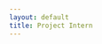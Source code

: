 ```yaml
---
layout: default
title: Project Intern
---
```


<!-- # What is Project Intern?
Project Intern is a collection of various initiatives to get more SoC students summer internships with tech companies.  This site is one of the initiatives. We hope to consolidate all the information regarding getting an overseas summer internship. With a focus on:

- NUS SoC students
- Internships with tech companies in the U.S._[1]_

[1] We don’t mean to say that there are no interesting internships outside the US - in the past, SoC students have, in fact, interned at companies in Sweden, Canada, Japan and the UK. But the truth is that the biggest and most interesting tech companies are based in the US. Every summer, talent pours into the Valley, with interns taking up apartments and hotels and train stations, filling up hackathons and picnic fields and event halls. (These things happen at other technology centers in the US, of course. But SV is where it’s at).

This means you’ll get to meet some incredibly talented people. It means that you’re probably going to have a lot of fun doing it. And it also means - given that you’ll be spending 3 months in such an environment - that you’ll learn a _lot_.


There are two general parts to Project Intern:

- Raise awareness about overseas internships
- Help students secure overseas internships

This site will address both issues.

# Why a summer internship?
You’re an undergraduate, and you just survived yet another semester of NUS. You’re probably awaiting your results, and worrying about your CAP, and planning some holiday trip (take your pick: Thailand/Vietnam/Bali) with friends. Why bother doing an internship?

There are a couple of reasons.

A summer internship is a 3 month stint at a company. During which you’ll essentially be working as you would a real job. An internship with a large company in the valley pays USD$7000-USD$8000 (Google, Facebook, Microsoft, Palantir), with free lodging, food, bikes, laptops, etc depending on the company and ridiculousness of the recruiting department. An internship with a valley startup pays USD$3000 - USD$8000, depending on the stage of the startup, and your role. Of course, only the more established ones (e.g Quora) can afford to match the compensation of the larger companies.

So __reason 1__: you’ll earn a lot. Way more than if you spend your parent’s money in Bali. (Well, you’ll still be spending money - cough, Amazon Prime cough - but at least it’s yours).

Money is not a good enough reason, though. There are other more important reasons. We cover some of the more obvious ones here:

__Reason 2__: you’ll learn a lot
If you want to be good at what you do, you better optimize for learning. Scoring an internship forces you to _become_ good at the fundamentals of Computer Science. Interning in the valley, with some of the brightest people in computing, will teach you way more about the industry and computer science than studying books alone ever will.

Practically speaking, what this feels like is that you’ll now return to school with context for all the things your Professors are teaching you. You’ll find more things interesting and useful. You’ll see why Machine Learning is hot, even if the equations your professor throws on the board are anything but. You might even begin reading papers, hoping to collect as many good ideas for technical projects in the future.

__Reason 3__: you’ll get to try out what you actually do after graduation
A tech internship is essentially a trial for what working full-time at the company is like. You spend three months discovering what works for you. The best part is, if you like it, you’ll already have a foot in the door at the company, or any other company for that matter. Imagine what having Google, Microsoft, Facebook or any other tech company on your resume will do for you.

__Reason 4__: you’ll have a ton of fun
There are plenty of places to go in the US, and too many things to do. Be it shopping discounted designer goods at Gilroy, wine tasting at Napa, fruit picking at Portola Valley, visiting the MoMA, skydiving, hacking at the hackathon of the week (there is one every week, trust us), or hiking at Yosemite - you’ll be spoilt for choice. Doing an overseas internship is like doing an exchange, with the exception that you get paid to do it -and there is no studying involved.-

## Who’s hiring?
The following list of companies have at some point taken interns from NUS._[1]_

- Google
- Microsoft
- Facebook
- Palantir
- Quora
- Twitter
- Dropbox

[1] Taking international interns is harder for companies as they have to deal with the visa process and it costs more to fly you over and house you. Also, be aware of various immigration restrictions such as [two-year home-country residency requirement for certain countries](http://travel.state.gov/content/visas/english/study-exchange/student/residency-waiver/eligibility.html) and the timeline for [H-1B visa](http://en.wikipedia.org/wiki/H-1B_visa) application which affects students that need H-1B visas and graduating in Semester 2. Companies with offices outside of the U.S. usually are not too concerned about these issues, as they can post you to a global location first until they can bring you to America.

Don't just restrict yourself to the companies here though. Applying to multiple companies greatly increases your odds of getting an offer (since tech companies are notorious for the false negatives in their recruitment process).

# The Recruitment Process
The recruitment process process differs from company to company, though they overlap somewhat. Here is an overview of the typical recruitment process:

## Overview of the typical recruitment process
### 1. Submit resume (making contact)
This is the first step you need to take. Whether it’s sending your resume, getting a referral, or contacting a recruiter. Many people don’t even get to doing this. They think that they don’t stand a chance and so they don’t even bother trying.

__If you don’t make contact, you are never going to get recruited.__

### 2. Recruiter picks your resume and makes first contact.
There is usually a long and painful wait between the first step and this one. Most people don’t even hear from the recruiters. Just imagine the number of resumes the recruiters receive and the number which they are physically capable of responding to. So don’t lose heart if you don’t hear from the them. _Fix_ your resume and try again.

### 3. Phone screen
You can think of the phone screen as a watered down technical interview. It is less demanding and usually way less technical. This round is meant to weed out the people who look good on paper but really should not proceed any further.

### 4. Technical Interviews
You generally get at least 2 interviewers here. Each lasting for about an hour. Possibly over skype/phone and an online collaborative document where you are expected to code.

Most people fail here due to a lack of preparation.

(See below for more details about technical interviews and what to expect.)

### 5. Onsite Interviews (varies from company to company)

Some companies have these. Some only do this for full time recruitment. Some companies fly their engineers down to interview a group of people instead of flying everyone there. It's different everywhere.

### 6. Offer
Great, you made it. Its time to decide if you want to take the offer from the company. You might want to think about the following things before you put your signature on the piece of paper. This applies even more so when you have more than one offer on the table.

- __Product__. What product will you be working on? Are you excited about it?
- __Compensation__. Don’t forget to factor in taxes, housing, food, cost of living and other factors besides the absolute paycheck. These things add up.
- __Location__. This really boils down to personal preferences. Assuming its an internship in the U.S, you might want to try a different city if you’ve already been in one the previous summer.

## When to apply

__Start early.__

As you would imagine, summer internships are highly sought after. You’ll be competing with students from all over the world. Applications start as early as the fall (once the summer ends) and spots get taken over time. The latest you can probably expect to get an offer is one month before the summer. Though that is the exception. The later it gets, the less openings there’ll be, both within the company and within the teams. Naturally, the more attractive companies and teams are the first to go._[*]_

_[*]_Think Google X or Microsoft Research Intern.

## The Resume
This is one of the biggest barriers faced by students. We literally have nothing relevant to put to get the recruiter’s attention. The good news is, that everyone if in the same boat, or at least the people trying to secure their first internship. The key point to note here is that __tech resumes differ from normal resumes.__

The following resources best explain how to get your resume right:

- http://www.careercup.com/resume
- https://www.quora.com/Job-Search/What-are-common-mistakes-that-applicants-make-when-writing-their-resumes-for-tech-companies/answer/Gayle-Laakmann-McDowell
- http://www.youtube.com/watch?v=rEJzOhC5ZtQ - Video of a presentation by Gayle Laakman McDowell who worked as a software engineer at Microsoft, Apple and Google and was on Google’s hiring committee. Great insights.

## Technical Interviews
It will be expected of candidates to have the following set of knowledge (non exhaustive list):

- Basic programming skills (able to write code)
- Appreciation for computation semantics - primitives, combination, abstractions, even if implicitly
- Algorithms and Data structures - you’re expected to have completed and have scored well in the algorithms and data structures course, or have the equivalent knowledge
- Sensibility in systems design and database design - understanding the trade-offs
- Know at least one programming language well, and ability to pick up a new language on the fly
- Basic knowledge in logic, formal systems, and proof systems
- General problem solving skills

### Conduct
The conduct of a technical interview varies from company to company. In general, the established companies (Google, Microsoft, Amazon) will have an established system of interviews and is a lot more predictable and consistent. The interviews you get at the smaller companies (Startups, even Facebook) is highly contingent on the engineers you get as your interviewer. However, there are some common patterns for a technical interview.

Interviews can either be conducted physically, or through a skype / conference call with the possible aid of an online collaborative editing tool like Google Docs or Stypi. Depending on how the interview is conducted, you may face several interviewers in one day, or have several rounds of interviews with an interviewer each. Most interviews will be no more than an hour long.

There are 4 major types of question an interviewer may ask:

1. __Design__ - you’ll be asked how you’d design a particular feature (the back-end, the database etc.). For instance, you may be asked how you would implement a simplified version of Facebook’s news feed.
2. __Coding Question__ - You will be given a problem and you’ll be asked to implement the solution. While algorithmic questions are highly likely, an ad hoc type of question may also be possible. Sometimes an interviewer wants to assess your basic coding ability or your familiarity with one specific programming language that you may have claimed you were familiar with (e.g a pointer specific question in C/C++).
3. __Test Question__ - You may be asked how you’d test a particular feature or code.
4. __Logic Puzzles__ - Brainteasers are increasingly becoming less common but they still exists.

You have to be mindful of the following:

__There are usually trade-offs involved__

The aim of the interviewers is to assess your competency as an engineer in the short amount of time they have. Part of engineering is understanding and being able to weigh trade-offs involved in engineering decisions. For instance, you may be asked to implement an abstract data-type that can store data (perhaps something that emulates the behavior of an array). You may simply start with an array, to which you face a problem when your static array runs out of size. You may then change it to a linked-list, and you realize there are issues with fragmentations. Here, there are trade-offs and while the interviewer may guide you through it, it helps if you are mindful of them to begin with.

__Making Assumptions__

Be mindful of the assumptions you’re making. This applies to all types of problems (design, coding, etc.) For instance, when asked to implement a routine, it may be convenient to make assumptions like the validity of the argument values passed in. While this is generally a reasonable assumption to make, it doesn’t hurt to check and to practice defensive coding in your implementation.

__The flow of the interview__

Again, the emphasis is about assessing your competency as an engineer. As such, the interview may change depending on the answers you make and even the questions you ask. For instance, you may be asked to implement a routine that checks the validity of parentheses (e.g `()()((()))` is valid but `())` is not. It is conceivable that you may think of using regular expressions, and usually an interviewer will just go with the flow just to see how you’ll solve it using regular expressions, even if the original intention was not to use regular expression. That said, you’re still expected to be aware of the trade-offs involved (speed, memory, conciseness of code, testability etc.)

__Do NOT claim that you’re competent in anything__

First, it’s an issue of humility. Show passion, but not arrogance. And know your place. Next, it’ll be extremely embarrassing if you had said that you were familiar with, for instance, C++, and screw up on a basic coding problem using C++.

__Simple problems__

Do not underestimate problems that appear simple. Always assume that the interviewer is an experienced interviewer, and has a specific intent in giving you this problem. It may be that there are corner case traps that you were not careful of, or that there are even more efficient solutions that you did not think of. It could also be that the interviewer wants to see how elegant your coding is. For instance, the parenthesis problem above is considered a very simple coding exercise, but an inept programmer will end up writing unnecessarily tedious, long and messy code. For after all, much of a software engineer’s work is to implement routines and modules that are not that complicated, but in an elegant, concise and maintainable manner.

That said, do not overthink when given a simple problem. It could simply be a warm-up problem or a necessary building block to other problems.

__Think aloud, and have a conversation with your interviewer__

Do not rush into the solution. Plan and think through the problem. It helps if you allow your interviewer know your thought process. The whole interview should be seen as a conversation with the interviewer and to allow him/her to understand you better. When you’re stuck, don’t be too afraid of asking for help (of course, you should spend some time thinking through the problem yourself first).

Typically (in a face to face interview) there will be a whiteboard. Use that whiteboard as your scratch area to brainstorm and think aloud. Use visual aids to have a discussion with your interviewer on why you think a particular problem should be solved a certain way.

# How to prime yourself for an Internship
It can be pretty daunting. For some of you, you’ve just started computing/programming. You are probably thinking about how you can keep up with everyone else. Well, the good news is that [you are not running out of time](http://rahulbijlani.com/essays/you-are-not-running-out-of-time-essay/). Its not too late to start now, and you certainly can become good enough to get an internship.

For a start, read this document:
[Notes to Computer Science Freshmen, From The Future.](https://docs.google.com/document/d/1FbCWcnnajHWk594dKmN35b_we50WZf_-cwxqg-cYaRY/edit)

Welcome back. If you didn’t read the document and just stepped over the link above, you really should. The document contains information that students, like yourself,  wished they knew.

The document provides a nice basis for this section. It covers advice on how to do well in SoC, or Computer Science in general. Most of which is highly relevant if you want to do an internship at a tech company. After all, if you are doing well, you chances of getting that internship you dream about get that much higher.

## NUS SoC Specific Advice
### Mandatory Modules to take seriously
The following CS modules are mandatory for all students. Yet, it is easy to neglect them and/or not give them as much attention as they deserve. _Many students mistakenly think that, for instance, discrete math is a waste of time and completely irrelevant to programming and so they take it less seriously._

#### CS1231 - Discrete Structures
Every incoming freshman has to take this module. It  __is__ super important. Don’t take it lightly or give up when you find the module hard.

#### CS2103 - Software Engineering
For most people, this module’s project will be the first major software project they’ve done. Its a great opportunity to gain some experience regarding application design, working with a larger than usual codebase, as well as level up in terms of your coding competency.

### Optional Modules to take
#### CS1101S - Programming Methodology
In your first semester, you get a choice between CS1010 and CS1101S. Take the latter. No seriously. While CS1101S is obviously going to be more intensive, both in terms of time and effort, the rigor in the module helps you grow.

In addition, CS1101S is definitely more comparable to the introductory programming modules of top colleges than CS1010, and given the competition for internships, it should be pretty obvious why you would want to take the more rigorous module here.

Most freshmen fall into the trap of thinking that because they are new to Computer science, they should take the lighter module to learn progressively. Many of the seniors who took CS1101S had no background. They didn’t do badly. There are, of course, exceptions. If you think you won’t be able to cope with the heavier course load, ask a senior or better yet, the professor.

__Some people take CS1010 for a _free A_.__ Frankly nothing is free. Think about what you are paying for this supposedly _free_ A.

#### CS2020 - Data Structures and Algorithms Accelerated
In your second semester, you get the choice between two tracks for Data Structures and Algorithms. The first is “accelerated”, comprise one 6MC module. The other comprises two 4MC modules that will span two semesters.

__If you can do it, (you need an A- and above for your introductory programming module), you should do CS2020.__ It cannot be stressed enough how important Data Structures and Algorithms is in getting an internship offer. (See the technical interview section.) Learning these concepts earlier means more time for you to think about them and get good at apply them.

Again, CS2020 is more aligned with the equivalent courses in the top CS colleges.

#### CS3230 - Algorithms
Take this class seriously. It is unfortunate due to the large class size that past iterations of this course have not been conducted in the most conducive manner. However do not underestimate the importance of acquiring strong and formal knowledge of algorithm, proofs, and basic complexity theory.

### Other things to do
#### Teach. Be a teaching assistant if you can
If you get the chance, become a TA. It is no secret that you learn when you teach. Most people are turned away because teaching is a highly time consuming endeavor. It's true, so do plan your time wisely.

## What companies look for in your resume
### Grades. _Exactly how important is your GPA?_
It is hard to measure. Most of the recruiters are familiar with a US GPA system which is out of 4.0 but NUS’s GPA is out of 5.0. That said, this is most likely not the most important factor.

Your grades should be good. After all, it’s one of the signals recruiters use to tell _if you know your stuff, albeit a pretty flawed one._ That being said, your absolute CAP is way less important to the companies than the other skills mentioned.

Your CAP is probably only going to be useful in the early stages of the recruitment process. Even then, there are other ways, better ways, to make your resume stand out.

### Side Projects
We can’t stress the importance of this enough. Unless you’ve somehow manage to prove that you can program (Winning Informatics Olympiad for instance), this is your best bet in showing the companies you can.

Being in college, your resume is probably empty or filled with irrelevant experience like National Service, being a Student Leader in some organization, Community service etc. Not to downplay these achievements, (which you should definitely put on your resume as they speak of your other qualities) but companies aren’t exactly going to hire you to be a software engineer based solely on these qualities.

No. They are looking for evidence that:

- You can code
- You are passionate about what you are doing
- You are able to learn stuff on you own

Side projects are the best way to do all three. Plus, they have the added bonus having great learning value. Think of something, build it. Better yet, learn git, version control your code, and share it on github. See [nusmods.com](https://github.com/ahbeng/NUSMods) for a great example of a side project. You’ll probably use it soon or already have.

## Preparing for the technical interview
This section is misleading. It suggests you can somehow, in a short period of time, get ready for the interview. Well, unless you already have a firm grasp of the knowledge and a mastery of the skills that follows, you probably need more time.

__You _don’t_ start preparing for technical interviews when you know you have one coming up.__

Some things like data structures and algorithms knowledge, problem solving skills and coding proficiency take time to build up. You’ll probably need more than a few months to get significantly better at this, so start early, and do it consistently. Practice makes perfect. The best part is that the skills are useful beyond just the technical interviews.

Here are some tips on how to get better at the each of the following:

### Data Structures and Algorithms Knowledge
It will definitely help if you get an algorithms book. The de facto textbook for undergraduates is [CLRS](http://en.wikipedia.org/wiki/Introduction_to_Algorithms). While there are pirated versions in softcopy that you may get your hands on online, this is strongly discouraged. First off, it's illegal. More importantly, the return of investment you get from a proper hardcopy (or Kindle version) greatly outweighs the cost. Think about the tuition fee you are paying. The cost of getting a good textbook is substantially less, and will benefit you more than some modules you are going to take. Any serious CS student needs to get their hands on at least one good algorithms and data structure book.

Read extensively, and more importantly, thoroughly. Understand the proofs.

### Coding Proficiency
Code widely. The more hours you clock coding under you, the more proficient you'll become. You don't need to be implementing complex algorithms or machine learning systems all the time. Even small web projects with some logic code help. The hours you put into the practice will train and strengthen your proficiency in implementing an intended logic in an elegant and concise manner. This helps a lot.

That said, be daring to explore. If you're feeling comfortable all the time when coding, something is wrong. When you learn a new algorithm or data structure, go implement it in your language of choice. Play with it. Optimize it. Understand it well. Internalize it.

__Read existing code.__ There are many open source projects and there is no lack of good quality code you can learn from. Many programmers upload their code for certain data structure or algorithms freely on their website or blogs. Implement some yourself, and then look at how other (hopefully smarter and more experienced) people implemented theirs. There are a lot of things you can learn from this; from new programming language constructs or syntactic sugars you never knew existed, to very basic patterns and styles that make up good code.


#### General Problem solving skills
// TODO
A book that is also highly recommended (even if somewhat old) is:

> How to Solve It by George Polya.

#### Technical questions
Having competitive programming experience helps a lot. In line with helping yourself ramp up on data structures and algorithms knowledge, as well as increasing general coding proficiency, buying the Competitive Programming book authored by one of our own NUS Lecturer may be useful. There is a free and complementing tool [http://uhunt.felix-halim.net/](http://uhunt.felix-halim.net/) that categorizes many UVa problems into problem categories. This is helpful if you prefer a systematic manner of building up your core algorithm knowledge.

A strong mathematical background is extremely important. Do not ever neglect your core mathematics modules (especially CS1231 and MA1101R) even if you find them to be foreign or difficult.

### Interview skills
// TODO

#### Whiteboarding and the meta-game
// TODO: better classification with the above section (interview skills)

Remember that an interview (especially one that is conducted face to face) is for your interviewer to assess your suitability and fit in the company. It is not an automated test (you'll not automatically fail even if you answered some questions incorrectly). As mentioned above, make use of the whiteboard to your advantage.

Always think computationally. The following two "puzzles" were actual interview problems (of two separate interviews from two different big companies):

- You have a special type of egg that will cracked when dropped above a fixed height H metres, where H < 20. Given that you have 4 of such identical eggs, what is the minimum number of drops you need to determine the value of H (in the worst case)?

- It is late at night and there is a bridge that can only take 2 people. There are 4 man sharing a torchlight on one side of the bridge. They take different times to cross the bridge (1s, 2s, 5s, 10s). They will need the torchlight with them when they cross the bridge (and hence if two people walks together they will go at the pace of the slower person). What is the minimum time required for all 4 of them to cross the bridge?

You should solve the problems as given of course. Develop a heuristics as you become familiar with the mechanics of the problem, and make it clear to your interviewer (through your whiteboard and think-aloud) that you are methodological in your approach. This is something they will appreciate. However, also be aware that while both of the problems have fixed and given parameters, they can actually be abstracted into a more general problem. The more general problem may have a computationally viable solution. This is worth pointing out and discussing, even if it's not the original intent of the interviewer. For instance, the first problem is actually a rather classic example of a Dynamic Programming problem.

In many cases, puzzles (if given) will have some relation to some concept in Computer Science (entropy and data compression, bitmask representation, SAT modeling, constraint satisfaction problems, finite state automatas etc.) Many of the relationship are rather implicit (and sometimes the interviewer may not even have thought of it!), but it certainly helps if you noticed the link.

When attempting puzzles yourself, do not be satisfied with just knowing the solution. This is a trap that many people wanting a quick and easy way to master technical interviews make. They go through a huge repertoire / anthology of interview problems and puzzles, get familiar with the solution, and move on. This may work some of the time, but from time to time you get an interviewer who are extremely skilled at detecting students who game technical interviews._[1]_ Even when you finally got (or read) the solution, continue to dissect the problem further. Attempt to prove the solution formally and rigorously. Question what assumptions or aspects of the problem makes the solution valid. Discuss the problem with friends. This will definitely help your general problem solving skills.

[1] Interviews at large companies typically go through rigorous training before they are allowed to conduct interviews. (For instance, workshops, shadowing interviews etc.)

#### Non-technical questions
Be extremely honest with yourself. Get feedback from peers and mentors as well as introspect. This helps you become more earnest and sincere when it comes to an interview, and it'll really show.
During the phone screens and technical interviews, you might be asked traditional interview questions like

> "what do you think are you biggest weaknesses?"

At the end of each interview, you'll also be asked if you have any questions. Make sure you think about these things in advance, they might not be as important as the technical questions, but people tend to overlook them. Remember, __the people interviewing you are also evaluating you as a person. Whether or not they'll be willing to work with you.__ This is not technical but nonetheless important.

Your resume has another role on top of getting you past the initial filter and landing the interview. Most of your interviewers will have with them a copy of your resume. Your resume will be a narrative about you that you should curate carefully. Be smart about the story you want to tell through your resume; it is an important tool in an interview process. Put the things that you'd like to talk about in your resume. Your interviewers make take cues from your resume and ask you questions about them.

## Resources
- [A Guide for Technical Development from 'Grow Beyond With Google'](_assets/GrowBeyondwithGoogleGuideforTechnicalDevelopment.pdf)
- [Great article with advice on how to get an internship and why you should want one.](http://alexeymk.com/a-brief-guide-to-tech-internships/)
- [Cracking the Coding Interview. Talks about the recruitment process, gives advice on how to ace the technical interviews and has many practice questions.](http://www.amazon.com/books/dp/098478280X )
- [A piece by the author of Cracking the Coding Interview on getting your resume suited to the company you are applying.](http://internproject.io/finding-an-internship/coding-resumes-differ/)
- [Get that job at Google. Everyone links to this. A must read.](http://steve-yegge.blogspot.com/2008/03/get-that-job-at-google.html)
- http://www.quora.com/Algorithms/What-are-the-ways-to-utilize-6-months-to-build-skill-set-to-get-into-Facebook-or-Google
- https://www.quora.com/Engineering-Recruiting/What-should-I-do-in-the-next-6-months-to-get-into-a-company-like-Amazon-Google
- https://www.quora.com/Algorithms/What-are-the-ways-to-utilize-6-months-to-build-skill-set-to-get-into-Facebook-or-Google/answer/Nandish-Punter
- [Get that job at Facebook: A note by an engineer at Facebook about the entire process and what to look out for.](https://www.facebook.com/notes/facebook-engineering/get-that-job-at-facebook/10150964382448920#)
 -->
